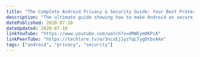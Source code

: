 ```yaml
---
title: "The Complete Android Privacy & Security Guide: Your Best Protection!"
description: "The ultimate guide showing how to make Android as secure, private, and anonymous as you need it to be. This video covers security, privacy, anonymity, passwords, authentication, VPNs, biometrics, search engines, browsers, Tor, 2FA, custom ROMS (GrapheneOS, LineageOS, CalyxOS) and more to reclaim your privacy and data today!"
datePublished: 2020-07-10
dateUpdated: 2020-07-10
linkYouTube: "https://www.youtube.com/watch?v=dMWEym0KPcA"
linkPeerTube: "https://techlore.tv/w/3ncxEj1yzfqLTygDtbsAXe"
tags: ["android", "privacy", "security"]
---
```

